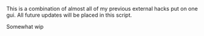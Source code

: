 This is a combination of almost all of my previous external hacks put on one gui. All future updates will be placed in this script. 

Somewhat wip
